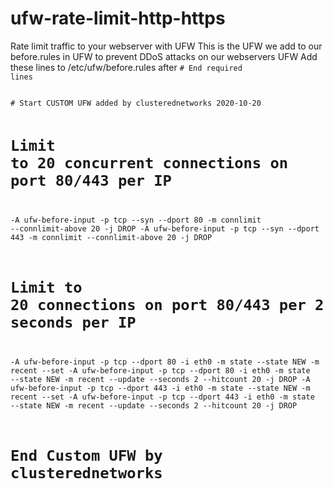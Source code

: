 # ufw-rate-limit-http-https
Rate limit traffic to your webserver with UFW
This is the UFW we add to our before.rules in UFW to prevent DDoS attacks on our webservers
UFW Add these lines to /etc/ufw/before.rules after 
<code># End required lines</code>

<code>
# Start CUSTOM UFW added by clusterednetworks 2020-10-20

# Limit to 20 concurrent connections on port 80/443 per IP
-A ufw-before-input -p tcp --syn --dport 80 -m connlimit --connlimit-above 20 -j DROP
-A ufw-before-input -p tcp --syn --dport 443 -m connlimit --connlimit-above 20 -j DROP
# Limit to 20 connections on port 80/443 per 2 seconds per IP
-A ufw-before-input -p tcp --dport 80 -i eth0 -m state --state NEW -m recent --set
-A ufw-before-input -p tcp --dport 80 -i eth0 -m state --state NEW -m recent --update --seconds 2 --hitcount 20 -j DROP
-A ufw-before-input -p tcp --dport 443 -i eth0 -m state --state NEW -m recent --set
-A ufw-before-input -p tcp --dport 443 -i eth0 -m state --state NEW -m recent --update --seconds 2 --hitcount 20 -j DROP
# End Custom UFW by clusterednetworks
</code>
